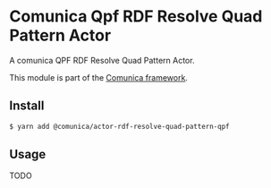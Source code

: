 # Comunica Qpf RDF Resolve Quad Pattern Actor

A comunica QPF RDF Resolve Quad Pattern Actor.

This module is part of the [Comunica framework](https://github.com/comunica/comunica).

## Install

```bash
$ yarn add @comunica/actor-rdf-resolve-quad-pattern-qpf
```

## Usage

TODO
